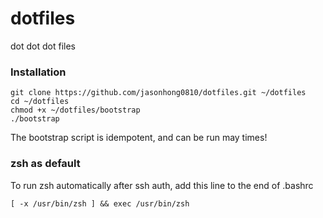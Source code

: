 # dotfiles
dot dot dot files

### Installation
```
git clone https://github.com/jasonhong0810/dotfiles.git ~/dotfiles
cd ~/dotfiles
chmod +x ~/dotfiles/bootstrap
./bootstrap
```
The bootstrap script is idempotent, and can be run may times!

### zsh as default
To run zsh automatically after ssh auth, add this line to the end of .bashrc
```	
[ -x /usr/bin/zsh ] && exec /usr/bin/zsh
```
